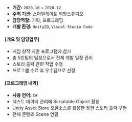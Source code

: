 
* **기간:** `2020.10` ~ `2020.12`
* **주최 기관:** 스마일게이트 희망스튜디오
* **담당역할:** 기획, 프로그래밍
* **개발 환경:** `Unity2D`, `Visual Studio Code`

#### [개요 및 담당업무]

- 게임 창작 지원 프로그램에 참가
- 총 5인팀의 팀장으로서 전체 개발 일정 관리
- 스토리 출력 관련 작업 수행
- 프로그램 수료 후 우수팀으로 선정

#### [프로그래밍 내역]

- **사용 언어:** `C#`
- 텍스트 데이터 관리에 Scriptable Object 활용
- Unity Asset Store 오픈소스를 활용한 장편 스토리 출력 구현
- 전체 콘텐츠 Scene 연결

